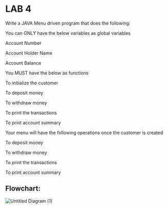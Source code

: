 # LAB 4
Write a JAVA Menu driven program that does the following:

You can ONLY have the below variables as global variables

Account Number

Account Holder Name

Account Balance

You MUST have the below as functions

To initialize the customer

To deposit money

To withdraw money

To print the transactions

To print account summary

Your menu will have the following operations once the customer is created

To deposit money

To withdraw money

To print the transactions

To print account summary

## Flowchart:

![Untitled Diagram (1)](https://user-images.githubusercontent.com/115824939/220613513-c6c5bfe3-7661-4161-9f4e-37b56fe1d73a.jpg)

